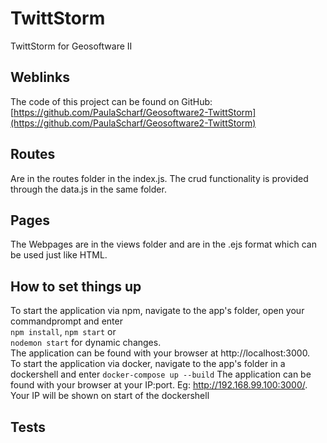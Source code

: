 # TwittStorm
TwittStorm for Geosoftware II
## Weblinks
The code of this project can be found on GitHub: [https://github.com/PaulaScharf/Geosoftware2-TwittStorm](https://github.com/PaulaScharf/Geosoftware2-TwittStorm)
## Routes
Are in the routes folder in the index.js. The crud functionality is provided through the data.js in the same folder.
## Pages
The Webpages are in the views folder and are in the .ejs format which can be used just like HTML.
## How to set things up
To start the application via npm, navigate to the app's folder, open your commandprompt and enter <br/>
`npm install`, `npm start` or <br/> `nodemon start` for dynamic changes.<br/>
The application can be found with your browser at http://localhost:3000. <br/>
To start the application via docker, navigate to the app's folder in a dockershell and enter
`docker-compose up --build`
The application can be found with your browser at your IP:port. Eg: http://192.168.99.100:3000/. Your IP will be shown on start of the dockershell
## Tests
